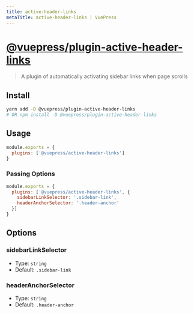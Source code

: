 ```yaml
---
title: active-header-links
metaTitle: active-header-links | VuePress
---
```


# [@vuepress/plugin-active-header-links](https://github.com/vuejs/vuepress/tree/master/packages/%40vuepress/plugin-active-header-links)

> A plugin of automatically activating sidebar links when page scrolls

## Install

```bash
yarn add -D @vuepress/plugin-active-header-links
# OR npm install -D @vuepress/plugin-active-header-links
```

## Usage

```javascript
module.exports = {
  plugins: ['@vuepress/active-header-links']
}
```

### Passing Options

```javascript
module.exports = {
  plugins: ['@vuepress/active-header-links', {
    sidebarLinkSelector: '.sidebar-link',
    headerAnchorSelector: '.header-anchor'
  }]
}
```

## Options

### sidebarLinkSelector

- Type: `string`
- Default: `.sidebar-link`

### headerAnchorSelector

- Type: `string`
- Default: `.header-anchor`
